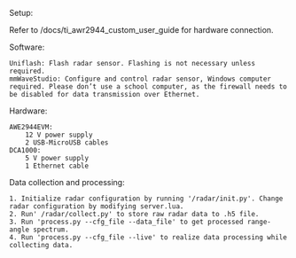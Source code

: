 Setup: 

Refer to /docs/ti_awr2944_custom_user_guide for hardware connection.

Software: 

    Uniflash: Flash radar sensor. Flashing is not necessary unless required.
    mmWaveStudio: Configure and control radar sensor, Windows computer required. Please don’t use a school computer, as the firewall needs to be disabled for data transmission over Ethernet.

Hardware:

    AWE2944EVM:
        12 V power supply
        2 USB-MicroUSB cables
    DCA1000:
        5 V power supply
        1 Ethernet cable

Data collection and processing:

    1. Initialize radar configuration by running '/radar/init.py'. Change radar configuration by modifying server.lua.
    2. Run' /radar/collect.py' to store raw radar data to .h5 file.
    3. Run 'process.py --cfg_file --data_file' to get processed range-angle spectrum.
    4. Run 'process.py --cfg_file --live' to realize data processing while collecting data.
